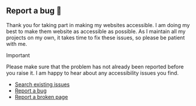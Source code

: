 ## Report a bug 🐛

Thank you for taking part in making my websites accessible. I am doing my best to make them website as accessible as possible. As I maintain all my projects on my own, it takes time to fix these issues, so please be patient with me.

> [!IMPORTANT] 
> Please make sure that the problem has not already been reported before you raise it. I am happy to hear about any accessibility issues you find.

- [Search existing issues](https://github.com/YuriDevAT/website-bug-tracker//issues)
- [Report a bug](https://github.com/YuriDevAT/website-bug-tracker//issues/new?assignees=&labels=%F0%9F%9B%A0+goal%3A+fix&projects=&template=bug.yml)
- [Report a broken page](https://github.com/YuriDevAT/website-bug-tracker/issues/new?assignees=&labels=broken-page&projects=&template=broken_page.yml&title=Broken+page%3A+%5BPage+title%5D)
